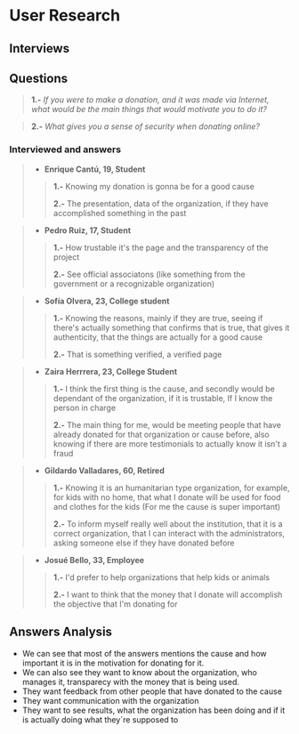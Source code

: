 # User Research

## Interviews

## Questions
> **1.-** *If you were to make a donation, and it was made via *Internet*, what would be the main things that would motivate you to do it?*

> **2.-** *What gives you a sense of security when donating online?*

### Interviewed and answers

> - **Enrique Cantú, 19, Student**
>
>> **1.-** Knowing my donation is gonna be for a good cause
>>
>> **2.-** The presentation, data of the organization, if they have accomplished something in the past

> - **Pedro Ruiz, 17, Student**
>
>> **1.-** How trustable it's the page and the transparency of the project
>>
>> **2.-** See official associatons (like something from the government or a recognizable organization)

> - **Sofía Olvera, 23, College student**
>
>> **1.-** Knowing the reasons, mainly if they are true, seeing if there's actually something that confirms that is true, that gives it authenticity,
>> that the things are actually for a good cause
>>
>> **2.-** That is something verified, a verified page

> - **Zaira Herrrera, 23, College Student**
>
>> **1.-** I think the first thing is the cause, and secondly would be dependant of the organization, if it is trustable, If I know the person in charge
>>
>> **2.-** The main thing for me, would be meeting people that have already donated for that organization or cause before, also knowing if there are more testimonials
>> to actually know it isn't a fraud

> - **Gildardo Valladares, 60, Retired**
>
>> **1.-** Knowing it is an humanitarian type organization, for example, for kids with no home, that what I donate will be used for food and clothes for the kids
>> (For me the cause is super important)
>>
>> **2.-** To inform myself really well about the institution, that it is a correct organization, that I can interact with the administrators, asking someone else if
>> they have donated before

> - **Josué Bello, 33, Employee**
>
>> **1.-** I'd prefer to help organizations that help kids or animals
>>
>> **2.-** I want to think that the money that I donate will accomplish the objective that I'm donating for

## Answers Analysis

- We can see that most of the answers mentions the cause and how important it is in the motivation for donating for it. 
- We can also see they want to know about the organization, who manages it, transparecy with the money that is being used. 
- They want feedback from other people that have donated to the cause
- They want communication with the organization
- They want to see results, what the organization has been doing and if it is actually doing what they´re supposed to
